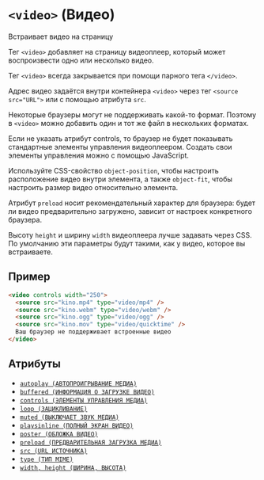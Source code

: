# `<video>` (Видео)

Встраивает видео на страницу

Тег `<video>` добавляет на страницу видеоплеер, который может воспроизвести одно или несколько видео.

Тег `<video>` всегда закрывается при помощи парного тега `</video>`.

Адрес видео задаётся внутри контейнера `<video>` через тег `<source src="URL">` или с помощью атрибута `src`.

Некоторые браузеры могут не поддерживать какой-то формат. Поэтому в `<video>` можно добавить один и тот же файл в нескольких форматах.

Если не указать атрибут controls, то браузер не будет показывать стандартные элементы управления видеоплеером. Создать свои элементы управления можно с помощью JavaScript.

Используйте CSS-свойство `object-position`, чтобы настроить расположение видео внутри элемента, а также `object-fit`, чтобы настроить размер видео относительно элемента.

Атрибут `preload` носит рекомендательный характер для браузера: будет ли видео предварительно загружено, зависит от настроек конкретного браузера.

Высоту `height` и ширину `width` видеоплеера лучше задавать через CSS. По умолчанию эти параметры будут такими, как у видео, которое вы встраиваете.

## Пример

```html
<video controls width="250">
  <source src="kino.mp4" type="video/mp4" />
  <source src="kino.webm" type="video/webm" />
  <source src="kino.ogg" type="video/ogg" />
  <source src="kino.mov" type="video/quicktime" />
  Ваш браузер не поддерживает встроенные видео
</video>
```

## Атрибуты

- [`autoplay (АВТОПРОИГРЫВАНИЕ МЕДИА)`](../ATTRIBUTES/autoplay.md)
- [`buffered (ИНФОРМАЦИЯ О ЗАГРУЗКЕ ВИДЕО)`](../ATTRIBUTES/buffered.md)
- [`controls (ЭЛЕМЕНТЫ УПРАВЛЕНИЯ МЕДИА)`](../ATTRIBUTES/controls.md)
- [`loop (ЗАЦИКЛИВАНИЕ)`](../ATTRIBUTES/loop.md)
- [`muted (ВЫКЛЮЧАЕТ ЗВУК МЕДИА)`](../ATTRIBUTES/muted.md)
- [`playsinline (ПОЛНЫЙ ЭКРАН ВИДЕО)`](../ATTRIBUTES/playsinline.md)
- [`poster (ОБЛОЖКА ВИДЕО)`](../ATTRIBUTES/poster.md)
- [`preload (ПРЕДВАРИТЕЛЬНАЯ ЗАГРУЗКА МЕДИА)`](../ATTRIBUTES/preload.md)
- [`src (URL ИСТОЧНИКА)`](../ATTRIBUTES/src.md)
- [`type (ТИП MIME)`](<../ATTRIBUTES/type (MIME).md>)
- [`width, height (ШИРИНА, ВЫСОТА)`](<../ATTRIBUTES/width, height.md>)
